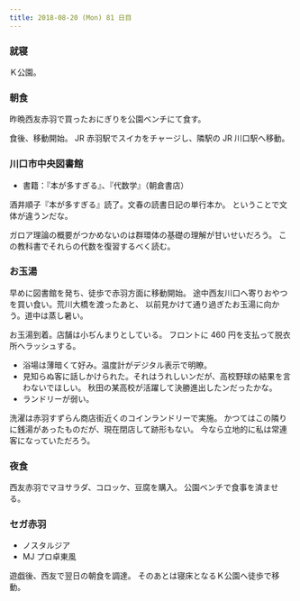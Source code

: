 ```yaml
---
title: 2018-08-20 (Mon) 81 日目
---
```


### 就寝

Ｋ公園。

### 朝食

昨晩西友赤羽で買ったおにぎりを公園ベンチにて食す。

食後、移動開始。
JR 赤羽駅でスイカをチャージし、隣駅の JR 川口駅へ移動。

### 川口市中央図書館

* 書籍：『本が多すぎる』、『代数学』（朝倉書店）

酒井順子『本が多すぎる』読了。文春の読書日記の単行本か。
ということで文体が違うンだな。

ガロア理論の概要がつかめないのは群環体の基礎の理解が甘いせいだろう。
この教科書でそれらの代数を復習するべく読む。

### お玉湯

早めに図書館を発ち、徒歩で赤羽方面に移動開始。
途中西友川口へ寄りおやつを買い食い。荒川大橋を渡ったあと、
以前見かけて通り過ぎたお玉湯に向かう。道中は蒸し暑い。

お玉湯到着。店舗は小ぢんまりとしている。
フロントに 460 円を支払って脱衣所へラッシュする。

* 浴場は薄暗くて好み。温度計がデジタル表示で明瞭。
* 見知らぬ客に話しかけられた。それはうれしいンだが、高校野球の結果を言わないでほしい。
  秋田の某高校が活躍して決勝進出したンだったかな。
* ランドリーが弱い。

洗濯は赤羽すずらん商店街近くのコインランドリーで実施。
かつてはこの隣りに銭湯があったものだが、現在閉店して跡形もない。
今なら立地的に私は常連客になっていただろう。

### 夜食

西友赤羽でマヨサラダ、コロッケ、豆腐を購入。
公園ベンチで食事を済ませる。

### セガ赤羽

* ノスタルジア
* MJ プロ卓東風

遊戯後、西友で翌日の朝食を調達。
そのあとは寝床となるＫ公園へ徒歩で移動。

